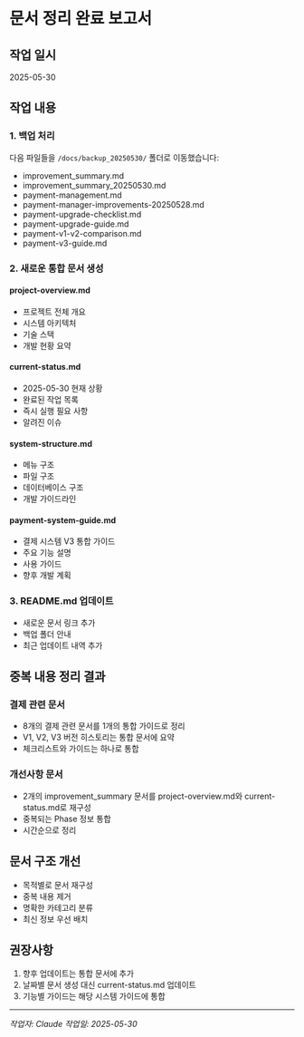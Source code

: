 # 문서 정리 완료 보고서

## 작업 일시
2025-05-30

## 작업 내용

### 1. 백업 처리
다음 파일들을 `/docs/backup_20250530/` 폴더로 이동했습니다:
- improvement_summary.md
- improvement_summary_20250530.md
- payment-management.md
- payment-manager-improvements-20250528.md
- payment-upgrade-checklist.md
- payment-upgrade-guide.md
- payment-v1-v2-comparison.md
- payment-v3-guide.md

### 2. 새로운 통합 문서 생성

#### project-overview.md
- 프로젝트 전체 개요
- 시스템 아키텍처
- 기술 스택
- 개발 현황 요약

#### current-status.md
- 2025-05-30 현재 상황
- 완료된 작업 목록
- 즉시 실행 필요 사항
- 알려진 이슈

#### system-structure.md
- 메뉴 구조
- 파일 구조
- 데이터베이스 구조
- 개발 가이드라인

#### payment-system-guide.md
- 결제 시스템 V3 통합 가이드
- 주요 기능 설명
- 사용 가이드
- 향후 개발 계획

### 3. README.md 업데이트
- 새로운 문서 링크 추가
- 백업 폴더 안내
- 최근 업데이트 내역 추가

## 중복 내용 정리 결과

### 결제 관련 문서
- 8개의 결제 관련 문서를 1개의 통합 가이드로 정리
- V1, V2, V3 버전 히스토리는 통합 문서에 요약
- 체크리스트와 가이드는 하나로 통합

### 개선사항 문서
- 2개의 improvement_summary 문서를 project-overview.md와 current-status.md로 재구성
- 중복되는 Phase 정보 통합
- 시간순으로 정리

## 문서 구조 개선
- 목적별로 문서 재구성
- 중복 내용 제거
- 명확한 카테고리 분류
- 최신 정보 우선 배치

## 권장사항
1. 향후 업데이트는 통합 문서에 추가
2. 날짜별 문서 생성 대신 current-status.md 업데이트
3. 기능별 가이드는 해당 시스템 가이드에 통합

---
*작업자: Claude*
*작업일: 2025-05-30*
